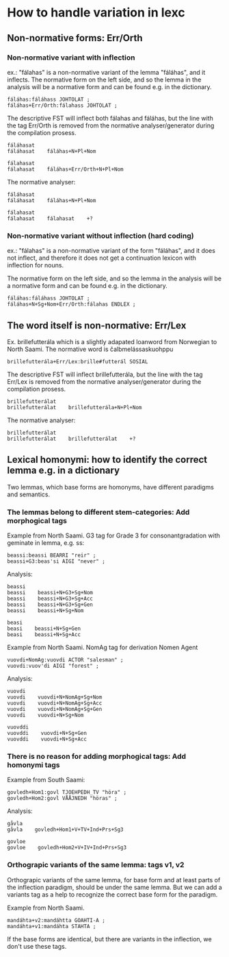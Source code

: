 # How to handle variation in lexc

## Non-normative forms: Err/Orth

### Non-normative variant with inflection

ex.: "fálahas" is a non-normative variant of the lemma "fáláhas", and it inflects.
The normative form on the left side, and so the lemma in the analysis will be a normative form and can be found e.g. in the dictionary.

```text
fáláhas:fáláhass JOHTOLAT ;
fáláhas+Err/Orth:fálahass JOHTOLAT ;
```

The descriptive FST will inflect both fálahas and fáláhas, but the line with the tag Err/Orth is removed from the normative analyser/generator during the compilation prosess.

```text
fáláhasat
fáláhasat    fáláhas+N+Pl+Nom

fálahasat
fálahasat    fáláhas+Err/Orth+N+Pl+Nom
```

The normative analyser:

```text
fáláhasat
fáláhasat    fáláhas+N+Pl+Nom

fálahasat
fálahasat    fálahasat    +?
```

### Non-normative variant without inflection (hard coding)

ex.: "fálahas" is a non-normative variant of the form "fáláhas", and it does not inflect, and therefore it does not get a continuation lexicon with inflection for nouns.

The normative form on the left side, and so the lemma in the analysis will be a normative form and can be found e.g. in the dictionary.

```text
fáláhas:fáláhass JOHTOLAT ;
fáláhas+N+Sg+Nom+Err/Orth:fálahas ENDLEX ;
```

## The word itself is non-normative: Err/Lex

Ex. brillefutterála which is a slightly adapated loanword from Norwegian to North Saami. The normative word is čalbmelássaskuohppu

`brillefutterála+Err/Lex:brille#futterál SOSIAL`

The descriptive FST will inflect brillefutterála, but the line with the tag Err/Lex is removed from the normative analyser/generator during the compilation prosess.

```text
brillefutterálat
brillefutterálat    brillefutterála+N+Pl+Nom
```

The normative analyser:

```text
brillefutterálat
brillefutterálat    brillefutterálat    +?
```

## Lexical homonymi: how to identify the correct lemma e.g. in a dictionary

Two lemmas, which base forms are homonyms, have different paradigms and semantics.

### The lemmas belong to different stem-categories: Add morphogical tags

Example from North Saami. G3 tag for Grade 3 for consonantgradation with geminate in lemma, e.g. ss:

```text
beassi:beassi BEARRI "reir" ;
beassi+G3:beas'si AIGI "never" ;
```

Analysis:

```text
beassi
beassi    beassi+N+G3+Sg+Nom
beassi    beassi+N+G3+Sg+Acc
beassi    beassi+N+G3+Sg+Gen
beassi    beassi+N+Sg+Nom

beasi
beasi    beassi+N+Sg+Gen
beasi    beassi+N+Sg+Acc
```

Example from North Saami. NomAg tag for derivation Nomen Agent

```text
vuovdi+NomAg:vuovdi ACTOR "salesman" ;
vuovdi:vuov'di AIGI "forest" ;
```

Analysis:

```text
vuovdi
vuovdi    vuovdi+N+NomAg+Sg+Nom
vuovdi    vuovdi+N+NomAg+Sg+Acc
vuovdi    vuovdi+N+NomAg+Sg+Gen
vuovdi    vuovdi+N+Sg+Nom

vuovddi
vuovddi    vuovdi+N+Sg+Gen
vuovddi    vuovdi+N+Sg+Acc
```

### There is no reason for adding morphogical tags: Add homonymi tags

Example from South Saami:

```textx
govledh+Hom1:govl TJOEHPEDH_TV "höra" ;
govledh+Hom2:govl VÅÅJNEDH "höras" ;
```

Analysis:

```text
gåvla
gåvla    govledh+Hom1+V+TV+Ind+Prs+Sg3

govloe
govloe    govledh+Hom2+V+IV+Ind+Prs+Sg3
```

### Orthograpic variants of the same lemma: tags v1, v2

Orthograpic variants of the same lemma, for base form and at least parts of the inflection paradigm, should be under the same lemma. But we can add a variants tag as a help to recognize the correct base form for the paradigm.

Example from North Saami.

```text
mandáhta+v2:mandáhtta GOAHTI-A ;
mandáhta+v1:mandáhta STAHTA ;
```

If the base forms are identical, but there are variants in the inflection, we don't use these tags.
